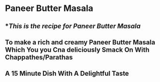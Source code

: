 # **Paneer Butter Masala**
## **This is the recipe for Paneer Butter Masala*
## **To make a rich and creamy Paneer Butter Masala Which You you Cna deliciously Smack On With Chappathes/Parathas**
## **A 15 Minute Dish With A Delightful Taste**
